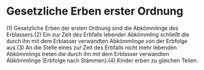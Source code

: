 # Gesetzliche Erben erster Ordnung

(1) Gesetzliche Erben der ersten Ordnung sind die Abkömmlinge des Erblassers.(2) Ein zur Zeit des Erbfalls lebender Abkömmling schließt die durch ihn mit dem Erblasser verwandten Abkömmlinge von der Erbfolge aus.(3) An die Stelle eines zur Zeit des Erbfalls nicht mehr lebenden Abkömmlings treten die durch ihn mit dem Erblasser verwandten Abkömmlinge (Erbfolge nach Stämmen).(4) Kinder erben zu gleichen Teilen. 

